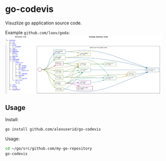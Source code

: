 # go-codevis

Visuzlize go application source code.

Example `github.com/loov/goda`:
![Example](example-goda.png)

## Usage
Install:
```bash
go install github.com/alexuserid/go-codevis
```

Usage:
```bash
cd ~/go/src/github.com/my-go-repository
go-codevis
```
